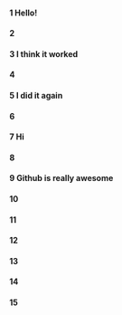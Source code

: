 #### 1 Hello!
#### 2
#### 3 I think it worked
#### 4
#### 5 I did it again
#### 6
#### 7 Hi
#### 8
#### 9 Github is really awesome 
#### 10
#### 11
#### 12
#### 13
#### 14
#### 15
